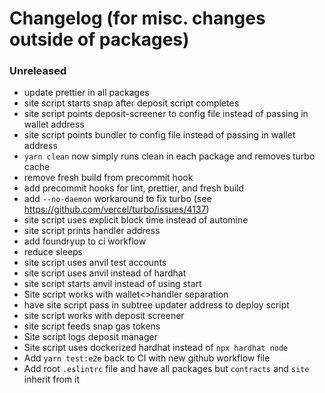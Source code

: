 # Changelog (for misc. changes outside of packages)

### Unreleased

- update prettier in all packages
- site script starts snap after deposit script completes
- site script points deposit-screener to config file instead of passing in wallet address
- site script points bundler to config file instead of passing in wallet address
- `yarn clean` now simply runs clean in each package and removes turbo cache
- remove fresh build from precommit hook
- add precommit hooks for lint, prettier, and fresh build
- add `--no-daemon` workaround to fix turbo (see https://github.com/vercel/turbo/issues/4137)
- site script uses explicit block time instead of automine
- site script prints handler address
- add foundryup to ci workflow
- reduce sleeps
- site script uses anvil test accounts
- site script uses anvil instead of hardhat
- site script starts anvil instead of using start
- Site script works with wallet<>handler separation
- have site script pass in subtree updater address to deploy script
- site script works with deposit screener
- site script feeds snap gas tokens
- Site script logs deposit manager
- Site script uses dockerized hardhat instead of `npx hardhat node`
- Add `yarn test:e2e` back to CI with new github workflow file
- Add root `.eslintrc` file and have all packages but `contracts` and `site` inherit from it
